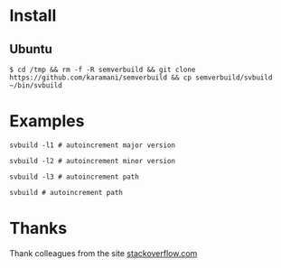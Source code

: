 # Install
## Ubuntu
```
$ cd /tmp && rm -f -R semverbuild && git clone https://github.com/karamani/semverbuild && cp semverbuild/svbuild ~/bin/svbuild
```

# Examples
```
svbuild -l1 # autoincrement major version

svbuild -l2 # autoincrement minor version

svbuild -l3 # autoincrement path

svbuild # autoincrement path
```

# Thanks
Thank colleagues from the site [stackoverflow.com](http://stackoverflow.com/questions/27320359/script-for-automatically-adding-a-new-version-number-to-current-git-branch)